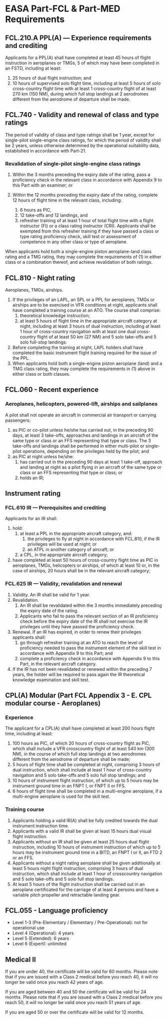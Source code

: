 # EASA Part-FCL & Part-MED Requirements

## FCL.210.A PPL(A) — Experience requirements and crediting

Applicants for a PPL(A) shall have completed at least 45 hours of flight instruction in aeroplanes or TMGs, 5 of which may have been completed in an FSTD, including at least:

1. 25 hours of dual flight instruction; and
2. 10 hours of supervised solo flight time, including at least 5 hours of solo cross-country flight time with at least 1 cross-country flight of at least 270 km (150 NM), during which full stop landings at 2 aerodromes different from the aerodrome of departure shall be made.

## FCL.740 - Validity and renewal of class and type ratings

The period of validity of class and type ratings shall be 1 year, except for single-pilot single-engine class ratings, for which the period of validity shall be 2 years, unless otherwise determined by the operational suitability data, established in accordance with Part-21.

### Revalidation of single-pilot single-engine class ratings

1. Within the 3 months preceding the expiry date of the rating, pass a proficiency check in the relevant class in accordance with Appendix 9 to this Part with an examiner; or

2. Within the 12 months preceding the expiry date of the rating, complete 12 hours of flight time in the relevant class, including:
   1. 6 hours as PIC,
   2. 12 take-offs and 12 landings, and
   3. refresher training of at least 1 hour of total flight time with a flight instructor (FI) or a class rating instructor (CRI). Applicants shall be exempted from this refresher training if they have passed a class or type rating proficiency check, skill test or assessment of competence in any other class or type of aeroplane.

When applicants hold both a single-engine piston aeroplane-land class rating and a TMG rating, they may complete the requirements of (1) in either class or a combination thereof, and achieve revalidation of both ratings.

## FCL.810 - Night rating

Aeroplanes, TMGs, airships.

1. If the privileges of an LAPL, an SPL or a PPL for aeroplanes, TMGs or airships are to be exercised in VFR conditions at night, applicants shall have completed a training course at an ATO. The course shall comprise:
   1. theoretical knowledge instruction;
   2. at least 5 hours of flight time in the appropriate aircraft category at night, including at least 3 hours of dual instruction, including at least 1 hour of cross-country navigation with at least one dual cross-country flight of at least 50 km (27 NM) and 5 solo take-offs and 5 solo full-stop landings.
2. Before completing the training at night, LAPL holders shall have completed the basic instrument flight training required for the issue of the PPL.
3. When applicants hold both a single-engine piston aeroplane (land) and a TMG class rating, they may complete the requirements in (1) above in either class or both classes.

## FCL.060 - Recent experience

### Aeroplanes, helicopters, powered-lift, airships and sailplanes

A pilot shall not operate an aircraft in commercial air transport or carrying passengers:

1. as PIC or co-pilot unless he/she has carried out, in the preceding 90 days, at least 3 take-offs, approaches and landings in an aircraft of the same type or class or an FFS representing that type or class. The 3 take-offs and landings shall be performed in either multi-pilot or single-pilot operations, depending on the privileges held by the pilot; and
2. as PIC at night unless he/she:
   1. has carried out in the preceding 90 days at least 1 take-off, approach and landing at night as a pilot flying in an aircraft of the same type or class or an FFS representing that type or class; or
   2. holds an IR;

## Instrument rating

### FCL.610 IR — Prerequisites and crediting

Applicants for an IR shall:

1. hold:
   1. at least a PPL in the appropriate aircraft category, and:
      1. the privileges to fly at night in accordance with FCL.810, if the IR privileges will be used at night; or
      2. an ATPL in another category of aircraft; or
   2. a CPL, in the appropriate aircraft category;
2. have completed at least 50 hours of cross-country flight time as PIC in aeroplanes, TMGs, helicopters or airships, of which at least 10 or, in the case of airships, 20 hours shall be in the relevant aircraft category;

### FCL.625 IR — Validity, revalidation and renewal

1. Validity. An IR shall be valid for 1 year.
2. Revalidation.
   1. An IR shall be revalidated within the 3 months immediately preceding the expiry date of the rating.
   2. Applicants who fail to pass the relevant section of an IR proficiency check before the expiry date of the IR shall not exercise the IR privileges until they have passed the proficiency check.
3. Renewal. If an IR has expired, in order to renew their privileges applicants shall:
   1. go through refresher training at an ATO to reach the level of proficiency needed to pass the instrument element of the skill test in accordance with Appendix 9 to this Part; and
   2. complete a proficiency check in accordance with Appendix 9 to this Part, in the relevant aircraft category.
4. If the IR has not been revalidated or renewed within the preceding 7 years, the holder will be required to pass again the IR theoretical knowledge examination and skill test.

## CPL(A) Modular (Part FCL Appendix 3 - E. CPL modular course - Aeroplanes)

### Experience

The applicant for a CPL(A) shall have completed at least 200 hours flight time, including at least:

1. 100 hours as PIC, of which 20 hours of cross-country flight as PIC, which shall include a VFR crosscountry flight of at least 540 km (300 NM), in the course of which full stop landings at two aerodromes different from the aerodrome of departure shall be made;
2. 5 hours of flight time shall be completed at night, comprising 3 hours of dual instruction, which shall include at least 1 hour of cross-country navigation and 5 solo take-offs and 5 solo full stop landings; and
3. 10 hours of instrument flight instruction, of which up to 5 hours may be instrument ground time in an FNPT I, or FNPT II or FFS.
4. 6 hours of flight time shall be completed in a multi-engine aeroplane, if a multi-engine aeroplane is used for the skill test.

### Training course

1. Applicants holding a valid IR(A) shall be fully credited towards the dual instrument instruction time.
2. Applicants with a valid IR shall be given at least 15 hours dual visual flight instruction.
3. Applicants without an IR shall be given at least 25 hours dual flight instruction, including 10 hours of instrument instruction of which up to 5 hours may be instrument ground time in a BITD, an FNPT I or II, an FTD 2 or an FFS.
4. Applicants without a night rating aeroplane shall be given additionally at least 5 hours night flight
instruction, comprising 3 hours of dual instruction, which shall include at least 1 hour of crosscountry navigation and 5 solo take-offs and 5 solo full stop landings.
5. At least 5 hours of the flight instruction shall be carried out in an aeroplane certificated for the
carriage of at least 4 persons and have a variable pitch propeller and retractable landing gear.

## FCL.055 - Language proficiency

* Level 1-3 (Pre-Elementary / Elementary / Pre-Operational): not for operational use
* Level 4 (Operational): 4 years
* Level 5 (Extended): 6 years
* Level 6 (Expert): unlimited

## Medical II

If you are under 40, the certificate will be valid for 60 months. Please note that if you are issued with a Class 2
medical before you reach 40, it will no longer be valid once you reach 42 years of age.

If you are aged between 40 and 50 the certificate will be valid for 24 months. Please note that if you are issued
with a Class 2 medical before you reach 50, it will no longer be valid once you reach 51 years of age.

If you are aged 50 or over the certificate will be valid for 12 months.
